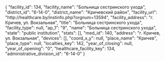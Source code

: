 {
    "facility_id": 134,
    "facility_name": "Больница сестринского ухода",
    "district_id": "6-14-0",
    "district_name": "Кричевский район",
    "facility_url": "http:\/\/healthcare.by\/instinfo.php?orgnum=13594",
    "facility_address": "г. Кричев, ул. Вокзальная",
    "title": "Больница сестринского ухода",
    "facility_type": null,
    "ap_1": "9",
    "name": "Больница сестринского ухода",
    "state": "public institution",
    "stats": [],
    "med_id": 140,
    "address": "г. Кричев, ул. Вокзальная",
    "devices": [],
    "coord_x_y": null,
    "place_name": "Кричев",
    "place_type": null,
    "localties_key": 142,
    "year_of_closing": null,
    "year_of_opening": "0",
    "healthcare_facility_key": 134,
    "administrative_division_id": "6-14-0"
}